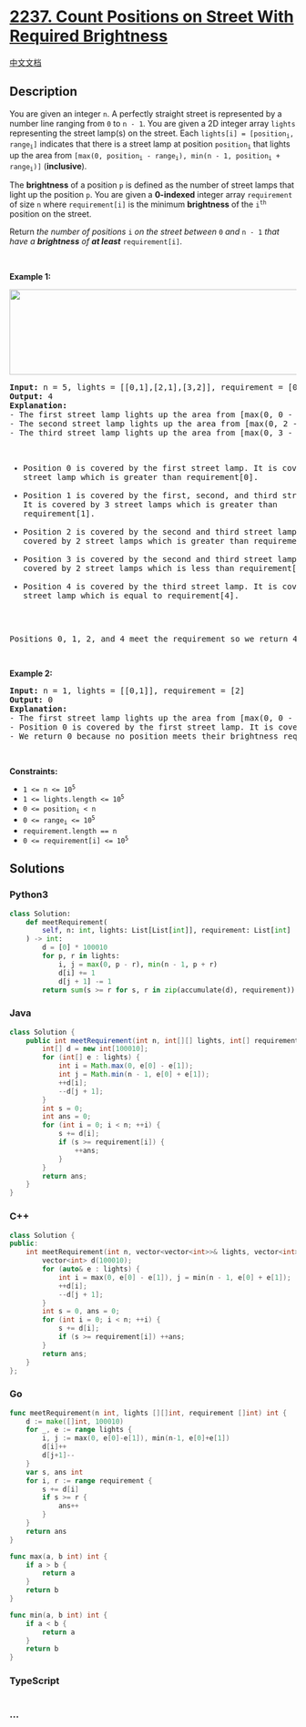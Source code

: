 # [2237. Count Positions on Street With Required Brightness](https://leetcode.com/problems/count-positions-on-street-with-required-brightness)

[中文文档](/solution/2200-2299/2237.Count%20Positions%20on%20Street%20With%20Required%20Brightness/README.md)

## Description

<p>You are given an integer <code>n</code>. A perfectly straight street is represented by a number line ranging from <code>0</code> to <code>n - 1</code>. You are given a 2D integer array <code>lights</code> representing the street lamp(s) on the street. Each <code>lights[i] = [position<sub>i</sub>, range<sub>i</sub>]</code> indicates that there is a street lamp at position <code>position<sub>i</sub></code> that lights up the area from <code>[max(0, position<sub>i</sub> - range<sub>i</sub>), min(n - 1, position<sub>i</sub> + range<sub>i</sub>)]</code> (<strong>inclusive</strong>).</p>

<p>The <strong>brightness</strong> of a position <code>p</code> is defined as the number of street lamps that light up the position <code>p</code>. You are given a <strong>0-indexed</strong> integer array <code>requirement</code> of size <code>n</code> where <code>requirement[i]</code> is the minimum <strong>brightness</strong> of the <code>i<sup>th</sup></code> position on the street.</p>

<p>Return <em>the number of positions </em><code>i</code><em> on the street between </em><code>0</code><em> and </em><code>n - 1</code><em> that have a <strong>brightness</strong> </em><em>of <strong>at least</strong> </em><code>requirement[i]</code><em>.</em></p>

<p>&nbsp;</p>
<p><strong>Example 1:</strong></p>
<img alt="" src="https://fastly.jsdelivr.net/gh/doocs/leetcode@main/solution/2200-2299/2237.Count%20Positions%20on%20Street%20With%20Required%20Brightness/images/screenshot-2022-04-11-at-22-24-43-diagramdrawio-diagramsnet.png" style="height: 150px; width: 579px;" />
<pre>
<strong>Input:</strong> n = 5, lights = [[0,1],[2,1],[3,2]], requirement = [0,2,1,4,1]
<strong>Output:</strong> 4
<strong>Explanation:</strong>
- The first street lamp lights up the area from [max(0, 0 - 1), min(n - 1, 0 + 1)] = [0, 1] (inclusive).
- The second street lamp lights up the area from [max(0, 2 - 1), min(n - 1, 2 + 1)] = [1, 3] (inclusive).
- The third street lamp lights up the area from [max(0, 3 - 2), min(n - 1, 3 + 2)] = [1, 4] (inclusive).

-   Position 0 is covered by the first street lamp. It is covered by 1 street lamp which is greater than requirement[0].
-   Position 1 is covered by the first, second, and third street lamps. It is covered by 3 street lamps which is greater than requirement[1].
-   Position 2 is covered by the second and third street lamps. It is covered by 2 street lamps which is greater than requirement[2].
-   Position 3 is covered by the second and third street lamps. It is covered by 2 street lamps which is less than requirement[3].
-   Position 4 is covered by the third street lamp. It is covered by 1 street lamp which is equal to requirement[4].

Positions 0, 1, 2, and 4 meet the requirement so we return 4.

</pre>

<p><strong>Example 2:</strong></p>

<pre>
<strong>Input:</strong> n = 1, lights = [[0,1]], requirement = [2]
<strong>Output:</strong> 0
<strong>Explanation:</strong>
- The first street lamp lights up the area from [max(0, 0 - 1), min(n - 1, 0 + 1)] = [0, 0] (inclusive).
- Position 0 is covered by the first street lamp. It is covered by 1 street lamp which is less than requirement[0].
- We return 0 because no position meets their brightness requirement.
</pre>

<p>&nbsp;</p>
<p><strong>Constraints:</strong></p>

<ul>
	<li><code>1 &lt;= n &lt;= 10<sup>5</sup></code></li>
	<li><code>1 &lt;= lights.length &lt;= 10<sup>5</sup></code></li>
	<li><code>0 &lt;= position<sub>i</sub> &lt; n</code></li>
	<li><code>0 &lt;= range<sub>i</sub> &lt;= 10<sup>5</sup></code></li>
	<li><code>requirement.length == n</code></li>
	<li><code>0 &lt;= requirement[i] &lt;= 10<sup>5</sup></code></li>
</ul>

## Solutions

<!-- tabs:start -->

### **Python3**

```python
class Solution:
    def meetRequirement(
        self, n: int, lights: List[List[int]], requirement: List[int]
    ) -> int:
        d = [0] * 100010
        for p, r in lights:
            i, j = max(0, p - r), min(n - 1, p + r)
            d[i] += 1
            d[j + 1] -= 1
        return sum(s >= r for s, r in zip(accumulate(d), requirement))
```

### **Java**

```java
class Solution {
    public int meetRequirement(int n, int[][] lights, int[] requirement) {
        int[] d = new int[100010];
        for (int[] e : lights) {
            int i = Math.max(0, e[0] - e[1]);
            int j = Math.min(n - 1, e[0] + e[1]);
            ++d[i];
            --d[j + 1];
        }
        int s = 0;
        int ans = 0;
        for (int i = 0; i < n; ++i) {
            s += d[i];
            if (s >= requirement[i]) {
                ++ans;
            }
        }
        return ans;
    }
}
```

### **C++**

```cpp
class Solution {
public:
    int meetRequirement(int n, vector<vector<int>>& lights, vector<int>& requirement) {
        vector<int> d(100010);
        for (auto& e : lights) {
            int i = max(0, e[0] - e[1]), j = min(n - 1, e[0] + e[1]);
            ++d[i];
            --d[j + 1];
        }
        int s = 0, ans = 0;
        for (int i = 0; i < n; ++i) {
            s += d[i];
            if (s >= requirement[i]) ++ans;
        }
        return ans;
    }
};
```

### **Go**

```go
func meetRequirement(n int, lights [][]int, requirement []int) int {
	d := make([]int, 100010)
	for _, e := range lights {
		i, j := max(0, e[0]-e[1]), min(n-1, e[0]+e[1])
		d[i]++
		d[j+1]--
	}
	var s, ans int
	for i, r := range requirement {
		s += d[i]
		if s >= r {
			ans++
		}
	}
	return ans
}

func max(a, b int) int {
	if a > b {
		return a
	}
	return b
}

func min(a, b int) int {
	if a < b {
		return a
	}
	return b
}
```

### **TypeScript**

```ts

```

### **...**

```

```

<!-- tabs:end -->
